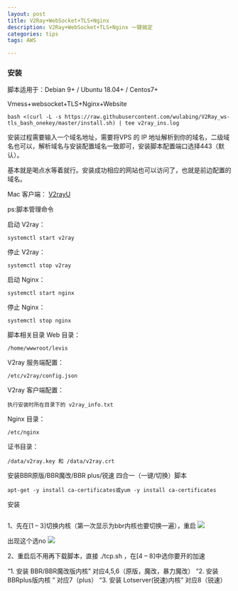 ```yaml
---
layout: post
title: V2Ray+WebSocket+TLS+Nginx
description: V2Ray+WebSocket+TLS+Nginx 一键搞定
categories: tips
tags: AWS

---
```

### 安装
脚本适用于：Debian 9+ / Ubuntu 18.04+ / Centos7+

Vmess+websocket+TLS+Nginx+Website

`bash <(curl -L -s https://raw.githubusercontent.com/wulabing/V2Ray_ws-tls_bash_onekey/master/install.sh) | tee v2ray_ins.log`

安装过程需要输入一个域名地址，需要将VPS 的 IP 地址解析到你的域名，二级域名也可以，解析域名与安装配置域名一致即可，安装脚本配置端口选择443（默认）。

基本就是喝点水等着就行。安装成功相应的网站也可以访问了，也就是前边配置的域名。

Mac 客户端： [V2rayU](https://github.com/yanue/V2rayU/releases)

ps:脚本管理命令

启动 V2ray：

`systemctl start v2ray`

停止 V2ray：

`systemctl stop v2ray`

启动 Nginx：

`systemctl start nginx`

停止 Nginx：

`systemctl stop nginx`

脚本相关目录
Web 目录：

`/home/wwwroot/levis`

V2ray 服务端配置：

`/etc/v2ray/config.json`

V2ray 客户端配置：

`执行安装时所在目录下的 v2ray_info.txt`

Nginx 目录：

`/etc/nginx`

证书目录：

`/data/v2ray.key 和 /data/v2ray.crt`

安装BBR原版/BBR魔改/BBR plus/锐速 四合一（一键/切换）脚本

`apt-get -y install ca-certificates或yum -y install ca-certificates`

安装

```wget "https://github.com/chiakge/Linux-NetSpeed/raw/master/tcp.sh" && chmod +x tcp.sh && ./tcp.sh
```

1、先在[1 – 3]切换内核（第一次显示为bbr内核也要切换一遍），重启
![](http://9dic.com/images/post/2020/02/1555687461228609.jpg)

出现这个选no
![](http://9dic.com/images/post/2020/02/1555687462663478.jpg)

2、重启后不用再下载脚本，直接 ./tcp.sh ，在[4 – 8]中选你要开的加速

“1. 安装 BBR/BBR魔改版内核” 对应4,5,6（原版，魔改，暴力魔改）
“2. 安装 BBRplus版内核 ” 对应7（plus）
“3. 安装 Lotserver(锐速)内核” 对应8（锐速）

